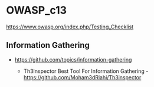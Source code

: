 # OWASP_c13

https://www.owasp.org/index.php/Testing_Checklist

## Information Gathering  
- https://github.com/topics/information-gathering

  - Th3Inspector Best Tool For Information Gathering - https://github.com/Moham3dRiahi/Th3inspector
